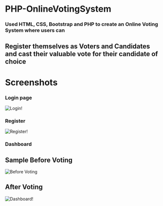 # PHP-OnlineVotingSystem

### Used HTML, CSS, Bootstrap and PHP to create an Online Voting System where users can <br>
## Register themselves as Voters and Candidates and cast their valuable vote for their candidate of choice

# Screenshots
### Login page
![Login!](https://user-images.githubusercontent.com/88817285/261674210-d6a624bf-986d-48dd-82a9-df0af948efb3.png)
### Register
![Register!](https://user-images.githubusercontent.com/88817285/261674674-aa5935db-2ccd-419b-8d82-108122498684.png)
### Dashboard

## Sample Before Voting
![Before Voting](https://user-images.githubusercontent.com/88817285/261678519-77ed0821-2e3b-45f6-b285-d51f64c2f571.png)

## After Voting
![Dashboard!](https://user-images.githubusercontent.com/88817285/261679426-5bc2f42d-31eb-4c8e-92fa-525b0019d492.png)

